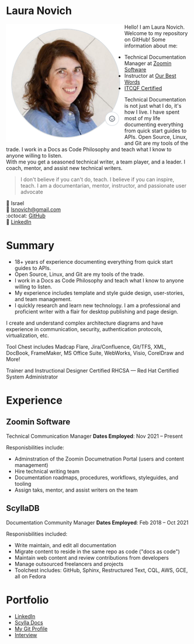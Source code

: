 # Laura Novich 
<img align="left" src="./headshot2.png">

Hello! I am Laura Novich. Welcome to my repository on GitHub! Some information about me:

* Technical Documentation Manager at [Zoomin Software](https://www.zoominsoftware.com/)
* Instructor at [Our Best Words](https://ourbestwords.com/)
* [ITCQF Certified](https://itcqf.org/)


Technical Documentation is not just what I do, it's how I live. I have spent most of my life documenting everything from quick start guides to APIs. 
Open Source, Linux, and Git are my tools of the trade. I work in a Docs as Code Philosophy and teach what I know to anyone willing to listen.  
With me you get a seasoned technical writer, a team player, and a leader. I coach, mentor, and assist new technical writers.

> I don't believe if you can't do, teach. I believe if you can inspire, teach.
> I am a documentarian, mentor, instructor, and passionate user advocate 

:round_pushpin: Israel   
:email: lsnovich@gmail.com   
:octocat: [GitHub](https://github.com/lsnovich)   
:briefcase: [LinkedIn](https://linkedin.com/lauranovich/)  

# Summary

- 18+ years of experience documenting everything from quick start guides to APIs. 
- Open Source, Linux, and Git are my tools of the trade. 
- I work in a Docs as Code Philosophy and teach what I know to anyone willing to listen. 
- My experience includes template and style guide design, user-stories, and team management.  
- I quickly research and learn new technology.  I am a professional and proficient writer with a flair for desktop publishing and page design.

I create and understand complex architecture diagrams and have experience in communication, security, authentication protocols, virtualization, etc. 

Tool Chest includes Madcap Flare, Jira/Confluence, Git/TFS, XML, DocBook, FrameMaker, MS Office Suite, WebWorks, Visio, CorelDraw and More!

Trainer and Instructional Designer
Certified RHCSA &mdash; Red Hat Certified System Administrator

# Experience

## Zoomin Software
Technical Communication Manager
**Dates Employed**: Nov 2021 &ndash; Present 

Responisbilities include:
* Adminstration of the Zoomin Documetnation Portal (users and content management)
* Hire technical writing team
* Documentation roadmaps, procedures, workflows, styleguides, and tooling
* Assign taks, mentor, and assist writers on the team

## ScyllaDB 
Documentation Community Manager 
**Dates Employed**: Feb 2018 &ndash; Oct 2021

Responisbilities included:
* Write maintain, and edit all documentation 
* Migrate content to reside in the same repo as code ("docs as code")
* Maintain web content and review contributions from developers
* Manage outsourced freelancers and projects
* Toolchest includes: GitHub, Sphinx, Restructured Text, CQL, AWS, GCE, all on Fedora

# Portfolio

* [LinkedIn](https://www.linkedin.com/in/lauranovich/)
* [Scylla Docs](https://docs.scylladb.com)
* [My Git Profile](https://github.com/lauranovich)
* [Interview](https://www.scylladb.com/2019/06/13/whats-hot-in-scylla-docs/)

